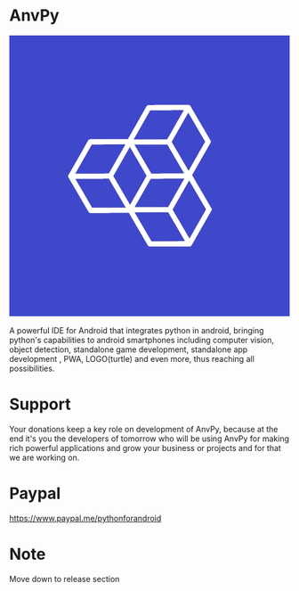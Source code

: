 # AnvPy
![alt text](https://github.com/techAnvPy/AnvPy/blob/main/icon.jpg?raw=true)


A powerful IDE for Android that integrates python in android, bringing python's capabilities to android smartphones including computer vision, object detection, standalone game development, standalone app development , PWA, LOGO(turtle) and even more, thus reaching all possibilities. 

# Support
Your donations keep a key role on development of AnvPy, because at the end it's you the developers of tomorrow who will be using AnvPy for making rich powerful applications and grow your business or projects and for that we are working on.

# Paypal 
https://www.paypal.me/pythonforandroid

# Note
Move down to release section
